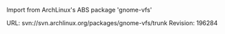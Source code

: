 Import from ArchLinux's ABS package 'gnome-vfs'

URL: svn://svn.archlinux.org/packages/gnome-vfs/trunk
Revision: 196284
